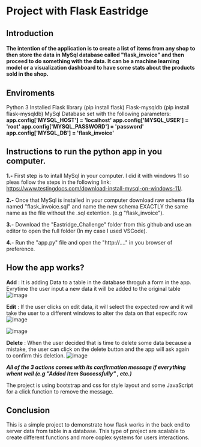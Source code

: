 # Project with Flask Eastridge

## Introduction
#### The intention of the application is to create a list of items from any shop to then store the data in MySql database called "flask_invoice" and then proceed to do something with the data. It can be a machine learning model or a visualization dashboard to have some stats about the products sold in the shop.

## Enviroments
Python 3 Installed
Flask library (pip install flask)
Flask-mysqldb (pip install flask-mysqldb)
MySql Database set with the following parameters:
**app.config['MYSQL_HOST'] = 'localhost'
app.config['MYSQL_USER'] = 'root'
app.config['MYSQL_PASSWORD'] = 'password'
app.config['MYSQL_DB'] = 'flask_invoice'**

## Instructions to run the python app in you computer.

**1.-** First step is to intall MySql in your computer. I did it with windows 11 so pleas follow the steps in the following link: https://www.testingdocs.com/download-install-mysql-on-windows-11/.

**2.-** Once that MySql is installed in your computer download raw schema fila named "flask_invoice.sql" and name the new schema EXACTLY the same name as the file without the .sql extention. (e.g "flask_invoice").

**3.-** Download the "Eastridge_Challenge" folder from this github and use an editor to open the full folder (In my case I used VSCode).

**4.-** Run the "app.py" file and open the "http://...." in you browser of preference.

## How the app works?

**Add** : It is adding Data to a table in the database throguh a form in the app. Evrytime the user input a new data it will be added to the original table
![image](https://user-images.githubusercontent.com/41079560/160296227-ccb15b72-6f19-4512-af64-68ad42e1ab1f.png)

**Edit** : If the user clicks on edit data, it will select the expected row and it will take the user to a different windows to alter the data on that especifc row
![image](https://user-images.githubusercontent.com/41079560/160296249-0357abb3-ed65-4e0d-b06a-daa91b789da4.png)

![image](https://user-images.githubusercontent.com/41079560/160296268-7843c875-a5e0-47e2-8a5f-3be74f7aad37.png)

**Delete** : When the user decided that is time to delete some data because a mistake, the user can click on the delete button and the app will ask again to confirm this deletion.
![image](https://user-images.githubusercontent.com/41079560/160296303-991b70b8-f417-4fc4-9f3c-ee032fbb86e5.png)

***All of the 3 actions comes with its confirmation message if everything whent well (e.g "Added Item Successfully" , etc.)***

The project is using bootstrap and css for style layout and some JavaScript for a click function to remove the message.

## Conclusion
This is a simple project  to demonstrate how flask works in the back end to server data from table in a database. This type of project are scalable to create different functions and more coplex systems for users interactions. 


